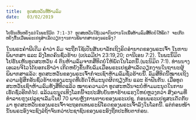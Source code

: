 ```yaml
---
title:  ທູດສະຫວັນທີ່ຫ້າມລົມ
date:   03/02/2019
---
```


`ໂຢຮັນເຫັນຫຍັງແດ່ໃນພະນິມິດ 7:1-3? ທູດສະຫວັນໃຊ້ເວລາດົນປານໃດເພື່ອຫ້າມລົມສີ່ທິດບໍ່ໃຫ້ພັດ? ຈະເກີດຫຍັງຂຶ້ນເມື່ອພຣະເຢຊູສໍາເລັດວຽກງານການພິພາກສາຂອງພຣະອົງ?`

ໃນພຣະຄໍາພີເດີມ ຄໍາວ່າ ລົມ ຈະຖືກໃຊ້ເປັນສັນຍາລັກເຖິງຣິດອໍານາດຂອງພຣະເຈົ້າ ໃນການພິພາກສາ ແລະ ລົງໂທດຄົນຊົ່ວຮ້າຍ (ເຢເລມີຢາ 23:19,20; ດານີເອນ 7:2). ໃນພະນິິມິດ ໂຢຮັນເຫັນທູດສະຫວັນ 4 ຕົນຫ້າມລົມຈາກສີ່ທິດບໍ່ໃຫ້ພັດໃນໂລກນີ້.(ພະນິມິດ 7:1). ທ່ານນາງເອເລນຈີໄວໄດ້ບອກເຮົາວ່າ ເກີດຫຍັງຂຶ້ນກັບລົມເມື່ອພຣະເຢຊູສໍາເລັດວຽກງານໃນຖານະຜູ້ພິພາກສາແລ້ວ: ທູດສະຫວັນຂອງພຣະເຈົ້າກໍ່ຈະເຊົາຫ້າມລົມຊົ່ວຮ້າຍນີ້. ລົມສີ່ທິດນີ້ໝາຍເຖິງຄວາມຮູ້ສຶກອັນຊົ່ວຮ້າຍຂອງມະນຸດທີ່ເຮັດໃຫ້ມະນຸດຜິດຖຽງກັນ ແລະ ຂ້າຟັນກັນ. ເມື່ອທູດສະຫວັນເຊົາຫ້າມລົມທັງສີ່ທິດແລ້ວ ໝາຍຄວາມວ່າ ທູດສະຫວັນຈະບໍ່ຫ້າມມະນຸດໃນການເຮັດຊົ່ວອີກຕໍ່ໄປ. ແລ້ວມະນຸດເທິງໂລກນີ້ຈະປະສົບບັນຫາຮ້າຍແຮງໃຫຍ່ຫຼວງກວ່າ ສົງຄາມທີ່ທໍາລາຍກຸງເຢລູຊາເລັມໃນປີ 70 ພາຍຫຼັງການຕາຍຂອງພຣະເຢຊູ. ກ່ອນພຣະເຢຊູສະເດັດກັບມາ ທູດສະຫວັນຂອງພຣະເຈົ້າຈະຖອກເທພຣະພິໂຣດຂອງພຣະເຈົ້າລົງໃນໂລກນີ້. ແຕ່ກ່ອນໜ້ານັ້ນພຣະອົງຈະຊົງລໍຖ້າຈົນກວ່າປະຊາຊົນຂອງພຣະອົງຖືກປະທັບຕາກ່ອນ.